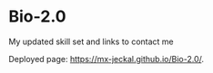 # Bio-2.0
My updated skill set
and links to contact me

Deployed page: https://mx-jeckal.github.io/Bio-2.0/.


